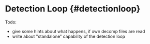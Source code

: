 # Detection Loop {#detectionloop}

Todo:
- give some hints about what happens, if own decomp files are read
- write about "standalone" capability of the detection loop

